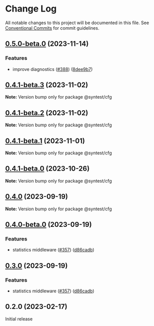 # Change Log

All notable changes to this project will be documented in this file.
See [Conventional Commits](https://conventionalcommits.org) for commit guidelines.

## [0.5.0-beta.0](https://github.com/syntest-framework/syntest-framework/compare/@syntest/cfg@0.4.1-beta.3...@syntest/cfg@0.5.0-beta.0) (2023-11-14)

### Features

- improve diagnostics ([#388](https://github.com/syntest-framework/syntest-framework/issues/388)) ([8dee9b7](https://github.com/syntest-framework/syntest-framework/commit/8dee9b7c266fc54908c896220084729ac8b2ffe3))

## [0.4.1-beta.3](https://github.com/syntest-framework/syntest-framework/compare/@syntest/cfg@0.4.1-beta.2...@syntest/cfg@0.4.1-beta.3) (2023-11-02)

**Note:** Version bump only for package @syntest/cfg

## [0.4.1-beta.2](https://github.com/syntest-framework/syntest-framework/compare/@syntest/cfg@0.4.1-beta.1...@syntest/cfg@0.4.1-beta.2) (2023-11-02)

**Note:** Version bump only for package @syntest/cfg

## [0.4.1-beta.1](https://github.com/syntest-framework/syntest-framework/compare/@syntest/cfg@0.4.1-beta.0...@syntest/cfg@0.4.1-beta.1) (2023-11-01)

**Note:** Version bump only for package @syntest/cfg

## [0.4.1-beta.0](https://github.com/syntest-framework/syntest-framework/compare/@syntest/cfg@0.4.0...@syntest/cfg@0.4.1-beta.0) (2023-10-26)

**Note:** Version bump only for package @syntest/cfg

## [0.4.0](https://github.com/syntest-framework/syntest-framework/compare/@syntest/cfg@0.4.0-beta.0...@syntest/cfg@0.4.0) (2023-09-19)

**Note:** Version bump only for package @syntest/cfg

## [0.4.0-beta.0](https://github.com/syntest-framework/syntest-framework/compare/@syntest/cfg@0.3.0-beta.20...@syntest/cfg@0.4.0-beta.0) (2023-09-19)

### Features

- statistics middleware ([#357](https://github.com/syntest-framework/syntest-framework/issues/357)) ([d86cadb](https://github.com/syntest-framework/syntest-framework/commit/d86cadb23523ce89688e98cc0805a8fee31e531d))

## [0.3.0](https://github.com/syntest-framework/syntest-framework/compare/@syntest/cfg@0.3.0-beta.20...@syntest/cfg@0.3.0) (2023-09-19)

### Features

- statistics middleware ([#357](https://github.com/syntest-framework/syntest-framework/issues/357)) ([d86cadb](https://github.com/syntest-framework/syntest-framework/commit/d86cadb23523ce89688e98cc0805a8fee31e531d))

## 0.2.0 (2023-02-17)

Initial release
